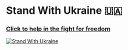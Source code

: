 # Stand With Ukraine :ukraine:
 
### [Click to help in the fight for freedom](https://d-defender.org/)

[![Stand With Ukraine](https://www.ciel.org/wp-content/uploads/2022/02/Stand-With-Ukraine.jpg)](https://d-defender.org/)


<!--
**MaksymOsovitnii/MaksymOsovitnii** is a ✨ _special_ ✨ repository because its `README.md` (this file) appears on your GitHub profile.

Here are some ideas to get you started:

- 🔭 I’m currently working on ...
- 🌱 I’m currently learning ...
- 👯 I’m looking to collaborate on ...
- 🤔 I’m looking for help with ...
- 💬 Ask me about ...
- 📫 How to reach me: ...
- 😄 Pronouns: ...
- ⚡ Fun fact: ...
-->
